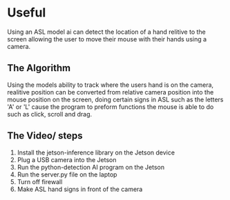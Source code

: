 # Useful


 Using an ASL model ai can detect the location of a hand relitive to the screen allowing the user to move their mouse with their hands using a camera.


## The Algorithm


Using the models ability to track where the users hand is on the camera, realitive position can be converted from relative camera position into the mouse position on the screen, doing certain signs in ASL such as the letters 'A' or 'L' cause the program to preform functions the mouse is able to do such as click, scroll and drag.


## The Video/ steps

1. Install the jetson-inference library on the Jetson device
2. Plug a USB camera into the Jetson
3. Run the python-detection AI program on the Jetson
4. Run the server.py file on the laptop
5. Turn off firewall
6. Make ASL hand signs in front of the camera
